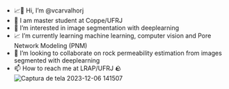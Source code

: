 - 📈👋 Hi, I’m @vcarvalhorj
- 🥇 I am master student at Coppe/UFRJ
- 📖 I’m interested in image segmentation with deeplearning
- 📈 I’m currently learning machine learning, computer vision and Pore Network Modeling (PNM)
- 🚀 I’m looking to collaborate on rock permeability estimation from images segmented with deeplearning 
- 📫 How to reach me at LRAP/UFRJ 🪨
![Captura de tela 2023-12-06 141507](https://github.com/vcarvalhorj/vcarvalhorj/assets/150278683/bed000c6-bc6c-4edb-a2a6-0f5d75450723)

<!---
vcarvalhorj/vcarvalhorj is a ✨ special ✨ repository because its `README.md` (this file) appears on your GitHub profile.
You can click the Preview link to take a look at your changes.
--->
